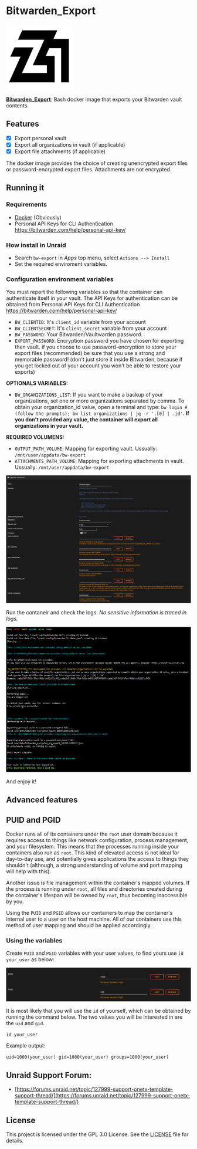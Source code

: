 # Bitwarden_Export

<img src="https://raw.githubusercontent.com/dani-garcia/vaultwarden/main/resources/vaultwarden-icon.svg" width="180">

**[Bitwarden_Export](https://github.com/0neTX/Bitwarden_Export)**: Bash docker image that exports your Bitwarden vault contents.

## Features

- [x] Export personal vault
- [x] Export all organizations in vault (if applicable)
- [x] Export file attachments (if applicable)

The docker image provides the choice of creating unencrypted export files or password-encrypted export files. Attachments are not encrypted.

## Running it

### Requirements

- [Docker](https://docker.com) (Obviously)
- Personal API Keys for CLI Authentication <a href="https://bitwarden.com/help/personal-api-key/" target="_blank">https://bitwarden.com/help/personal-api-key/</a>

### How install in Unraid

* Search `bw-export` in *Apps* top menu, select `Actions --> Install`
* Set the required enviroment variables.

### Configuration environment variables

You must report the following variables so that the container can authenticate itself in your vault. The API Keys for authentication can be obtained from Personal API Keys for CLI Authentication <a href="https://bitwarden.com/help/personal-api-key/" target="_blank">https://bitwarden.com/help/personal-api-key/</a>

- `BW_CLIENTID`:  It's `client_id` variable from your account
- `BW_CLIENTSECRET`:  It's `client_secret` variable from your account
- `BW_PASSWORD`:  Your Bitwarden/Vaultwarden password.
- `EXPORT_PASSWORD`:  Encryption password you have chosen for exporting then vault. if you choose to use password-encryption to store your export files (recommended) be sure that you use a strong and memorable password! (don't just store it inside Bitwarden, because if you get locked out of your account you won't be able to restore your exports)

**OPTIONALS VARIABLES:**

- `BW_ORGANIZATIONS_LIST`: If you want to make a backup of your organizations, set one or more organizations separated by comma. To obtain your organization_id value, open a terminal and type: `bw login #(follow the prompts); bw list organizations | jq -r '.[0] | .id'`. **If you don't provided any value, the container will export all organizations in your vault.**

**REQUIRED VOLUMENS:**

- `OUTPUT_PATH_VOLUME`: Mapping for exporting vault. Ussually: `/mnt/user/appdata/bw-export`
- `ATTACHMENTS_PATH_VOLUME`: Mapping for exporting attachments in vault. Ussually: `/mnt/user/appdata/bw-export`

![container config](container_config.png)

Run the contaneir and check the logs. *No sensitive information is traced in logs.*

![container logs](container_log.png)

And enjoy it!

## Advanced features

## PUID and PGID

Docker runs all of its containers under the `root` user domain because it requires access to things like network configuration, process management, and your filesystem. This means that the processes running inside your containers also run as `root`. This kind of elevated access is not ideal for day-to-day use, and potentially gives applications the access to things they shouldn't \(although, a strong understanding of volume and port mapping will help with this\).

Another issue is file management within the container's mapped volumes. If the process is running under `root`, all files and directories created during the container's lifespan will be owned by `root`, thus becoming inaccessible by you.

Using the `PUID` and `PGID` allows our containers to map the container's internal user to a user on the host machine. All of our containers use this method of user mapping and should be applied accordingly.

### Using the variables

Create `PUID` and `PGID` variables with your user values, to find yours use `id your_user` as below:

![PUID Variables](puid-variables.png)

It is most likely that you will use the `id` of yourself, which can be obtained by running the command below. The two values you will be interested in are the `uid` and `gid`.

```shell
id your_user
```

Example output:

```shell
uid=1000(your_user) gid=1000(your_user) groups=1000(your_user)
```

## Unraid Support Forum:
- [https://forums.unraid.net/topic/127999-support-onetx-template-support-thread/](https://forums.unraid.net/topic/127999-support-onetx-template-support-thread/)

## License

This project is licensed under the GPL 3.0 License. See the [LICENSE](..\LICENSE)
file for details.
